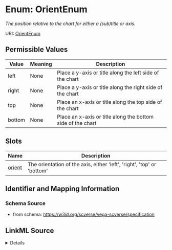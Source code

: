 # Enum: OrientEnum 




_The position relative to the chart for either a (sub)title or axis._



URI: [OrientEnum](OrientEnum.md)

## Permissible Values

| Value | Meaning | Description |
| --- | --- | --- |
| left | None | Place a y-axis or title along the left side of the chart |
| right | None | Place a y-axis or title along the right side of the chart |
| top | None | Place an x-axis or title along the top side of the chart |
| bottom | None | Place an x-axis or title along the bottom side of the chart |




## Slots

| Name | Description |
| ---  | --- |
| [orient](orient.md) | The orientation of the axis, either 'left', 'right', 'top' or 'bottom' |






## Identifier and Mapping Information







### Schema Source


* from schema: https://w3id.org/scverse/vega-scverse/specification






## LinkML Source

<details>
```yaml
name: OrientEnum
description: The position relative to the chart for either a (sub)title or axis.
from_schema: https://w3id.org/scverse/vega-scverse/specification
rank: 1000
permissible_values:
  left:
    text: left
    description: Place a y-axis or title along the left side of the chart.
  right:
    text: right
    description: Place a y-axis or title along the right side of the chart.
  top:
    text: top
    description: Place an x-axis or title along the top side of the chart.
  bottom:
    text: bottom
    description: Place an x-axis or title along the bottom side of the chart.

```
</details>
